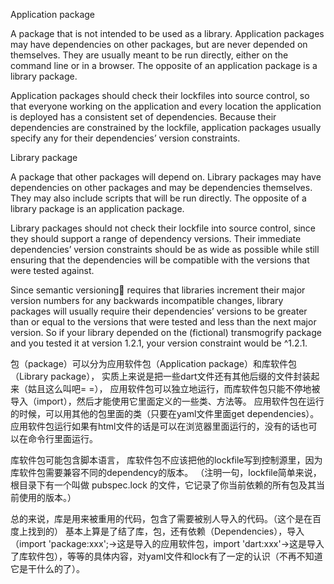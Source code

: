 Application package

A package that is not intended to be used as a library. 
Application packages may have dependencies on other packages, 
but are never depended on themselves. 
They are usually meant to be run directly, 
either on the command line or in a browser. 
The opposite of an application package is a library package.

Application packages should check their lockfiles into source control, 
so that everyone working on the application and every location the application is deployed has a consistent set of dependencies.
Because their dependencies are constrained by the lockfile, 
application packages usually specify any for their dependencies’ version constraints.


Library package

A package that other packages will depend on. 
Library packages may have dependencies on other packages and may be dependencies themselves. 
They may also include scripts that will be run directly. 
The opposite of a library package is an application package.

Library packages should not check their lockfile into source control, 
since they should support a range of dependency versions. 
Their immediate dependencies’ version constraints should be as wide as possible while still ensuring that the dependencies will be compatible with the versions that were tested against.

Since semantic versioning requires that libraries increment their major version numbers for any backwards incompatible changes, 
library packages will usually require their dependencies’ versions to be greater than or equal to the versions that were tested and less than the next major version.
So if your library depended on the (fictional) transmogrify package and you tested it at version 1.2.1, 
your version constraint would be ^1.2.1.


包（package）可以分为应用软件包（Application package）和库软件包（Library package），
实质上来说是把一些dart文件还有其他后缀的文件封装起来（姑且这么叫吧= =），
应用软件包可以独立地运行，而库软件包只能不停地被导入（import），然后才能使用它里面定义的一些类、方法等。
应用软件包在运行的时候，可以用其他的包里面的类（只要在yaml文件里面get dependencies）。
应用软件包运行如果有html文件的话是可以在浏览器里面运行的，没有的话也可以在命令行里面运行。

库软件包可能包含脚本语言，
库软件包不应该把他的lockfile写到控制源里，因为库软件包需要兼容不同的dependency的版本。
（注明一句，lockfile简单来说，根目录下有一个叫做 pubspec.lock 的文件，它记录了你当前依赖的所有包及其当前使用的版本。）

总的来说，库是用来被重用的代码，包含了需要被别人导入的代码。（这个是在百度上找到的）
基本上算是了结了库，包，还有依赖（Dependencies），导入（import 'package:xxx';->这是导入的应用软件包，import 'dart:xxx'->这是导入了库软件包），等等的具体内容，对yaml文件和lock有了一定的认识（不再不知道它是干什么的了）。